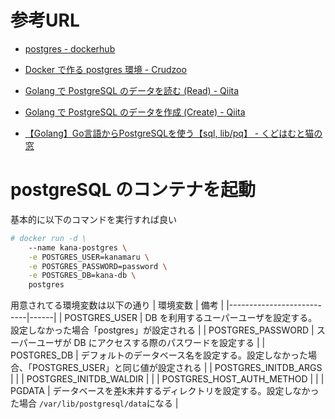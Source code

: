 
# 参考URL

- [postgres - dockerhub](https://hub.docker.com/_/postgres)
- [Docker で作る postgres 環境 - Crudzoo](https://crudzoo.com/blog/docker-postgres)


- [Golang で PostgreSQL のデータを読む (Read) - Qiita](https://qiita.com/ekzemplaro/items/5d804a60a11ce046344a)
- [Golang で PostgreSQL のデータを作成 (Create) - Qiita](https://qiita.com/ekzemplaro/items/54a83c130a5b62e2e88b)
- [【Golang】Go言語からPostgreSQLを使う【sql, lib/pq】 - くどはむと猫の窓](http://kudohamu.hatenablog.com/entry/2014/11/29/121328)



# postgreSQL のコンテナを起動

基本的に以下のコマンドを実行すれば良い


```sh
# docker run -d \
    --name kana-postgres \
    -e POSTGRES_USER=kanamaru \
    -e POSTGRES_PASSWORD=password \
    -e POSTGRES_DB=kana-db \
    postgres
```

用意されてる環境変数は以下の通り
| 環境変数                  | 備考 |
|---------------------------|------|
| POSTGRES_USER             | DB を利用するユーパーユーザを設定する。設定しなかった場合「postgres」が設定される         |
| POSTGRES_PASSWORD         | スーパーユーザが DB にアクセスする際のパスワードを設定する         |
| POSTGRES_DB               | デフォルトのデータベース名を設定する。設定しなかった場合、「POSTGRES_USER」と同じ値が設定される |
| POSTGRES_INITDB_ARGS      |          |
| POSTGRES_INITDB_WALDIR    |          |
| POSTGRES_HOST_AUTH_METHOD |          |
| PGDATA                    | データベースを差k末井するディレクトリを設定する。設定しなかった場合 `/var/lib/postgresql/data`になる         |





















